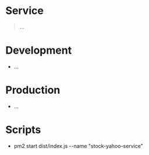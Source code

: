 # Service

> ...

# Development

- ...

# Production

- ...

# Scripts

- pm2 start dist/index.js --name "stock-yahoo-service"
